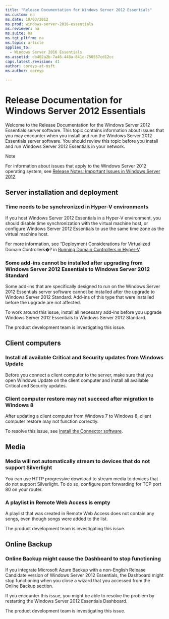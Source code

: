 ```yaml
---
title: "Release Documentation for Windows Server 2012 Essentials"
ms.custom: na
ms.date: 10/03/2012
ms.prod: windows-server-2016-essentials
ms.reviewer: na
ms.suite: na
ms.tgt_pltfrm: na
ms.topic: article
applies_to: 
  - Windows Server 2016 Essentials
ms.assetid: db402a2b-7a46-448a-841c-750557cd12cc
caps.latest.revision: 41
author: coreyp-at-msft
ms.author: coreyp

---
```

# Release Documentation for Windows Server 2012 Essentials
Welcome to the Release Documentation for the  Windows Server 2012 Essentials server software. This topic contains information about issues that you may encounter when you install and run the  Windows Server 2012 Essentials server software. You should review this topic before you install and run  Windows Server 2012 Essentials in your network.  
  
> [!NOTE]
>  For information about issues that apply to the Windows Server 2012 operating system, see [Release Notes: Important Issues in Windows Server 2012](http://technet.microsoft.com/library/jj134216.aspx).  
  
## Server installation and deployment  
  
### Time needs to be synchronized in Hyper-V environments  
 If you host  Windows Server 2012 Essentials in a Hyper-V environment, you should disable time synchronization with the virtual machine host, or configure  Windows Server 2012 Essentials to use the same time zone as the virtual machine host.  
  
 For more information, see “Deployment Considerations for Virtualized Domain Controllers�? in [Running Domain Controllers in Hyper-V](http://technet.microsoft.com//library/virtual_active_directory_domain_controller_virtualization_hyperv\(WS.10\).aspx).  
  
### Some add-ins cannot be installed after upgrading from  Windows Server 2012 Essentials to  Windows Server 2012 Standard  
 Some add-ins that are specifically designed to run on the  Windows Server 2012 Essentials server software cannot be installed after the upgrade to  Windows Server 2012 Standard. Add-ins of this type that were installed before the upgrade are not affected.  
  
 To work around this issue, install all necessary add-ins before you upgrade  Windows Server 2012 Essentials to  Windows Server 2012 Standard.  
  
 The product development team is investigating this issue.  
  
## Client computers  
  
### Install all available Critical and Security updates from Windows Update  
 Before you connect a client computer to the server, make sure that you open Windows Update on the client computer and install all available Critical and Security updates.  
  
### Client computer restore may not succeed after migration to Windows 8  
 After updating a client computer from Windows 7 to Windows 8, client computer restore may not function correctly.  
  
 To resolve this issue, see [Install the Connector software](../use/Get-Connected-in-Windows-Server-Essentials.md#BKMK_11).  
  
## Media  
  
### Media will not automatically stream to devices that do not support Silverlight  
 You can use HTTP progressive download to stream media to devices that do not support Silverlight. To do so, configure port forwarding for TCP port 80 on your router.  
  
### A playlist in Remote Web Access is empty  
 A playlist that was created in Remote Web Access does not contain any songs, even though songs were added to the list.  
  
 The product development team is investigating this issue.  
  
## Online Backup  
  
### Online Backup might cause the Dashboard to stop functioning  
 If you integrate  Microsoft Azure Backup with a non-English Release Candidate version of  Windows Server 2012 Essentials, the Dashboard might stop functioning when you close a wizard that you accessed from the Online Backup section.  
  
 If you encounter this issue, you might be able to resolve the problem by restarting the  Windows Server 2012 Essentials Dashboard.  
  
 The product development team is investigating this issue.
